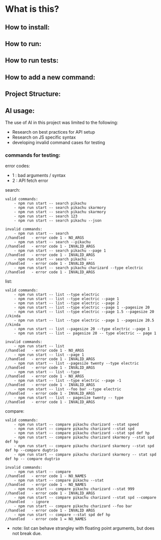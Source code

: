 # What is this?

##  How to install:

## How to run:

##  How to run tests:

##  How to add a new command:

##  Project Structure:



##  AI usage:

The use of AI in this project was limited to the following:

- Research on best practices for API setup
- Research on JS specific syntax
- developing invalid command cases for testing

### commands for testing:
error codes:

- 1 : bad arguments / syntax
- 2 : API fetch error



search:

    valid commands:
        - npm run start -- search pikachu
        - npm run start -- search pikachu skarmory
        - npm run start -- search pikachu skarmory
        - npm run start -- search 123
        - npm run start -- search pikachu --json

    invalid commands:
        - npm run start -- search                                               //handled   - error code 1 - NO_ARGS
        - npm run start -- search --pikachu                                     //handled   - error code 1 - INVALID_ARGS
        - npm run start -- search pikachu --page 1                              //handled   - error code 1 - INVALID_ARGS
        - npm run start -- search pikachu --                                    //handled   - error code 1 - INVALID_ARGS
        - npm run start -- search pikachu charizard --type electric             //handled   - error code 1 - INVALID_ARGS

list:

    valid commands:
        - npm run start -- list --type electric
        - npm run start -- list --type electric --page 1                        
        - npm run start -- list --type electric --page 2
        - npm run start -- list --type electric --page 1 --pagesize 20
        - npm run start -- list --type electric --page 1.5 --pagesize 20        //kinda
        - npm run start -- list --type electric --page 1 --pagesize 20.5        //kinda
        - npm run start -- list --pagesize 20 --type electric --page 1
        - npm run start -- list -- pagesize 20 -- type electric -- page 1

    invalid commands:
        - npm run start -- list                                                 //handled   - error code 1 - NO_ARGS
        - npm run start -- list --page 1                                        //handled   - error code 1 - INVALID_ARGS
        - npm run start -- list --pagesize twenty --type electric               //handled   - error code 1 - INVALID_ARGS
        - npm run start -- list --type                                          //handled   - error code 1 - NO_ARGS
        - npm run start -- list --type electric --page -1                       //handled   - error code 1 - INVALID_ARGS
        - npm run start -- list --foo bar --type electric                       //handled   - error code 1 - INVALID_ARGS
        - npm run start -- list -- pagesize twenty -- type                      //handled   - error code 1 - INVALID_ARGS

compare:

    valid commands:
        - npm run start -- compare pikachu charizard --stat speed
        - npm run start -- compare pikachu charizard --stat spd
        - npm run start -- compare pikachu charizard --stat spd def hp
        - npm run start -- compare pikachu charizard skarmory --stat spd def hp
        - npm run start -- compare pikachu charizard skarmory --stat spd def hp --compare dugtrio
        - npm run start -- compare pikachu charizard skarmory -- stat spd def hp -- compare dugtrio

    invalid commands:
        - npm run start -- compare                                              //handled   - error code 1 - NO_NAMES
        - npm run start -- compare pikachu --stat                               //handled   - errpr code 1 - NO_NAMES
        - npm run start -- compare pikachu charizard --stat 999                 //handled   - error code 1 - INVALID_ARGS
        - npm run start -- compare pikachu charizard --stat spd --compare       //handled   - ignore
        - npm run start -- compare pikachu charizard --foo bar                  //handled   - error code 1 - INVALID ARGS
        - npm run start -- compare --stat spd def hp                            //handled   - error code 1 = NO_NAMES

- note: list can behave strangley with floating point arguments, but does not break due.